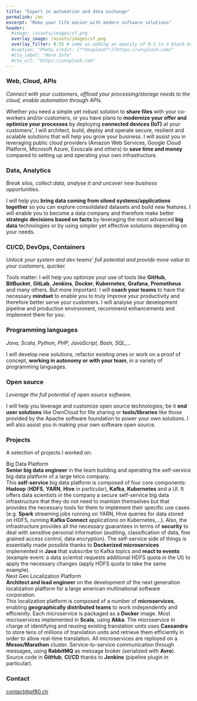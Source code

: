 ```yaml
---
title: "Expert in automation and data exchange"
permalink: /en
excerpt: "Make your life easier with modern software solutions"
header:
  #image: /assets/images/sf.png
  overlay_image: /assets/images/sf.png
  overlay_filter: 0.55 # same as adding an opacity of 0.5 to a black background
  #caption: "Photo credit: [**Unsplash**](https://unsplash.com)"
  #cta_label: "More Info"
  #cta_url: "https://unsplash.com"
---
```


<a name="web-cloud-api"></a>
### Web, Cloud, APIs
*Connect with your customers, offload your processing/storage needs to the cloud, enable automation through APIs.*

Whether you need a simple yet robust solution to <b>share files</b> with your co-workers and/or customers, or you have plans to <b>modernize your offer and optimize your processes</b> by deploying <b>connected devices (IoT)</b> at your customers', I will architect, build, deploy and operate secure, resilient and scalable solutions that will help you grow your business. I will assist you in leveraging public cloud providers (Amazon Web Services, Google Cloud Platform, Microsoft Azure, Exoscale and others) to <b>save time and money</b> compared to setting up and operating your own infrastructure. 

<a name="data"></a>
### Data, Analytics

*Break silos, collect data, analyse it and uncover new business opportunities.*

I will help you <b>bring data coming from siloed systems/applications together</b> so you can explore consolidated datasets and build new features. I will enable you to become a data company and therefore make better <b>strategic decisions based on facts</b> by leveraging the most advanced <b>big data</b> technologies or by using simpler yet effective solutions depending on your needs.

<a name="automation"></a>
### CI/CD, DevOps, Containers

*Unlock your system and dev teams’ full potential and provide more value to your customers, quicker.*

Tools matter: I will help you optimize your use of tools like <b>GitHub</b>, <b>BitBucket</b>, <b>GitLab</b>, <b>Jenkins</b>, <b>Docker</b>, <b>Kubernetes</b>, <b>Grafana</b>, <b>Prometheus</b> and many others. But more important: I will <b>coach your teams</b> to have the necessary <b>mindset</b> to enable you to truly improve your productivity and therefore better serve your customers. I will analyse your development pipeline and production environment, recommend enhancements and implement them for you.

### Programming languages

*Java, Scala, Python, PHP, JavaScript, Bash, SQL,...*

I will develop new solutions, refactor existing ones or work on a proof of concept, <b>working in autonomy or with your team</b>, in a variety of programming languages.

### Open source

*Leverage the full potential of open source software.*

I will help you leverage and customize open source technologies; be it <b>end user solutions</b> like OwnCloud for file sharing or <b>tools/libraries</b> like those provided by the Apache software foundation to power your own solutions. I will also assist you in making your own software open source.

### Projects

A selection of projects I worked on:

<div class="projectContainer2">
<div class="projectTitle">Big Data Platform</div>

<div class="projectIntro"><b>Senior big data engineer</b> in the team building and operating the self-service big data platform of a large telco company.</div>

<div class="projectDesc">This <b>self-service</b> big data platform is composed of four core components: <b>Hadoop</b> (<b>HDFS</b>, <b>YARN</b>, <b>Hive</b> in particular), <b>Kafka</b>, <b>Kubernetes</b> and a UI. It offers data scientists in the company a secure self-service big data infrastructure that they do not need to maintain themselves but that provides the necessary tools for them to implement their specific use cases (e.g. <b>Spark</b> streaming jobs running on YARN, Hive queries for data stored on HDFS, running <b>Kafka Connect</b> applications on Kubernetes,...). Also, the infrastructure provides all the necessary guarantees in terms of <b>security</b> to deal with sensitive personal information (auditing, classification of data, fine grained access control, data encryption).
The self-service side of things is essentially made possible thanks to <b>Dockerized microservices</b> implemented in <b>Java</b> that subscribe to Kafka topics and <b>react to events</b> (example event: a data scientist requests additional HDFS quota in the UI) to apply the necessary changes (apply HDFS quota to take the same example).</div>
</div>

<div class="projectContainer1">
<div class="projectTitle">Next Gen Localization Platform</div>

<div class="projectIntro"><b>Architect and lead engineer</b> on the development of the next generation localization platform for a large american multinational software corporation.</div>

<div class="projectDesc">This localization platform is composed of a number of <b>microservices</b>, enabling <b>geographically distributed teams</b> to work independently and efficiently. Each microservice is packaged as a <b>Docker</b> image. Most microservices implemented in <b>Scala</b>, using <b>Akka</b>. The microservice in charge of identifying and reusing existing translation units uses <b>Cassandra</b> to store tens of millions of translation units and retrieve them efficiently in order to allow real-time translation. All microservices are reployed on a <b>Mesos/Marathon</b> cluster. Service-to-service communication through messages, using <b>RabbitMQ</b> as message broker (serialized with <b>Avro</b>). Source code in <b>GitHub</b>, <b>CI/CD</b> thanks to <b>Jenkins</b> (pipeline plugin in particular).</div>
</div>

### Contact
[contact@pf80.ch](mailto:contact@pf80.ch)